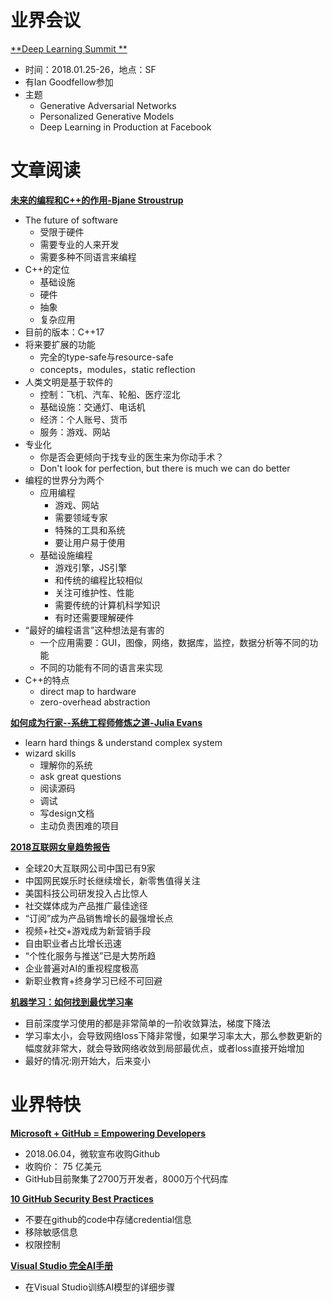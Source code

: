 ﻿# 业界会议

[**Deep Learning Summit **](https://www.re-work.co/events/deep-learning-summit-san-francisco-2018)
* 时间：2018.01.25-26，地点：SF
* 有Ian Goodfellow参加
* 主题
   * Generative Adversarial Networks
   * Personalized Generative Models
   * Deep Learning in Production at Facebook


# 文章阅读

[**未来的编程和C++的作用-Bjane Stroustrup**](https://ppt.geekbang.org/list/qconsh2017)
* The future of software
   * 受限于硬件
   * 需要专业的人来开发
   * 需要多种不同语言来编程
* C++的定位
   * 基础设施
   * 硬件
   * 抽象
   * 复杂应用
* 目前的版本：C++17
* 将来要扩展的功能
   * 完全的type-safe与resource-safe
   * concepts，modules，static reflection
* 人类文明是基于软件的
   * 控制：飞机、汽车、轮船、医疗涩北
   * 基础设施：交通灯、电话机
   * 经济：个人账号、货币
   * 服务：游戏、网站
* 专业化
   * 你是否会更倾向于找专业的医生来为你动手术？
   * Don't look for perfection, but there is much we can do better
* 编程的世界分为两个
   * 应用编程
      * 游戏、网站
      * 需要领域专家
      * 特殊的工具和系统
      * 要让用户易于使用
   * 基础设施编程
      * 游戏引擎，JS引擎
      * 和传统的编程比较相似
      * 关注可维护性、性能
      * 需要传统的计算机科学知识
      * 有时还需要理解硬件
* “最好的编程语言”这种想法是有害的
   * 一个应用需要：GUI，图像，网络，数据库，监控，数据分析等不同的功能
   * 不同的功能有不同的语言来实现
* C++的特点
   * direct map to hardware
   * zero-overhead abstraction


[**如何成为行家--系统工程师修炼之道-Julia Evans**](https://ppt.geekbang.org/list/qconsh2017)
* learn hard things & understand complex system
* wizard skills
   * 理解你的系统
   * ask great questions
   * 阅读源码
   * 调试
   * 写design文档
   * 主动负责困难的项目


[**2018互联网女皇趋势报告**](https://36kr.com/p/5136516.html)
* 全球20大互联网公司中国已有9家
* 中国网民娱乐时长继续增长，新零售值得关注
* 美国科技公司研发投入占比惊人
* 社交媒体成为产品推广最佳途径
* “订阅”成为产品销售增长的最强增长点
* 视频+社交+游戏成为新营销手段
* 自由职业者占比增长迅速
* “个性化服务与推送”已是大势所趋
* 企业普遍对AI的重视程度极高
* 新职业教育+终身学习已经不可回避


[**机器学习：如何找到最优学习率**](https://blog.csdn.net/whut_ldz/article/details/78882871)
* 目前深度学习使用的都是非常简单的一阶收敛算法，梯度下降法
* 学习率太小，会导致网络loss下降非常慢，如果学习率太大，那么参数更新的幅度就非常大，就会导致网络收敛到局部最优点，或者loss直接开始增加
* 最好的情况:刚开始大，后来变小


# 业界特快

[**Microsoft + GitHub = Empowering Developers**](https://blogs.microsoft.com/blog/2018/06/04/microsoft-github-empowering-developers/)
* 2018.06.04，微软宣布收购Github
* 收购价： 75 亿美元
* GitHub目前聚集了2700万开发者，8000万个代码库
 

[**10 GitHub Security Best Practices**](https://snyk.io//blog/ten-git-hub-security-best-practices/)
* 不要在github的code中存储credential信息
* 移除敏感信息
* 权限控制


[**Visual Studio 完全AI手册**](https://www.cnblogs.com/ms-uap/p/9123033.html)
* 在Visual Studio训练AI模型的详细步骤
